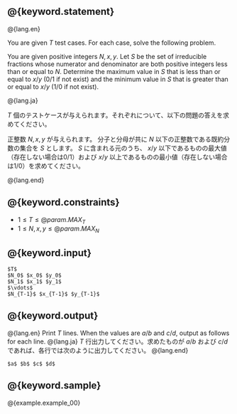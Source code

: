 ## @{keyword.statement}

@{lang.en}

You are given $T$ test cases. For each case, solve the following problem.

You are given positive integers $N, x, y$.
Let $S$ be the set of irreducible fractions whose numerator and denominator are both positive integers less than or equal to $N$.
Determine the maximum value in $S$ that is less than or equal to $x/y$ ($0/1$ if not exist) and the minimum value in $S$ that is greater than or equal to $x/y$ ($1/0$ if not exist).

@{lang.ja}

$T$ 個のテストケースが与えられます。それぞれについて、以下の問題の答えを求めてください。

正整数 $N, x, y$ が与えられます。
分子と分母が共に $N$ 以下の正整数である既約分数の集合を $S$ とします。
$S$ に含まれる元のうち、 $x/y$ 以下であるものの最大値（存在しない場合は$0/1$）および $x/y$ 以上であるものの最小値（存在しない場合は$1/0$）を求めてください。

@{lang.end}

## @{keyword.constraints}

- $1 \leq T \leq @{param.MAX_T}$
- $1 \leq N, x, y \leq @{param.MAX_N}$

## @{keyword.input}

```
$T$
$N_0$ $x_0$ $y_0$
$N_1$ $x_1$ $y_1$
$\vdots$
$N_{T-1}$ $x_{T-1}$ $y_{T-1}$
```

## @{keyword.output}

@{lang.en}
Print $T$ lines. When the values are $a/b$ and $c/d$, output as follows for each line.
@{lang.ja}
$T$ 行出力してください。求めたものが $a/b$ および $c/d$ であれば、各行では次のように出力してください。
@{lang.end}

```
$a$ $b$ $c$ $d$
```

## @{keyword.sample}

@{example.example_00}

